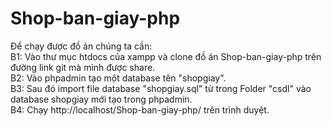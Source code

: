 # Shop-ban-giay-php
<p>Để chạy được đồ án chúng ta cần: <br>
B1: Vào thư mục htdocs của xampp và clone đồ án Shop-ban-giay-php trên đường link git mà mình được share.<br>
B2: Vào phpadmin tạo một database tên "shopgiay".<br>
B3: Sau đó import file database "shopgiay.sql" từ trong Folder "csdl" vào database shopgiay mới tạo trong phpadmin.<br>
B4: Chạy http://localhost/Shop-ban-giay-php/ trên trình duyệt.<br>
</p>
